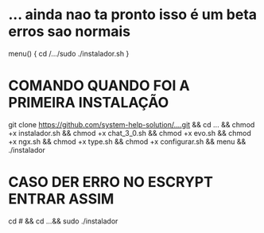 # ... ainda nao ta pronto isso é um beta  erros sao normais 





menu() {
  cd /.../sudo ./instalador.sh
}

# COMANDO QUANDO FOI A PRIMEIRA INSTALAÇÃO 
git clone https://github.com/system-help-solution/....git && cd ... && chmod +x instalador.sh && chmod +x chat_3_0.sh && chmod +x evo.sh && chmod +x ngx.sh && chmod +x type.sh && chmod +x configurar.sh && menu && ./instalador



# CASO DER ERRO NO ESCRYPT ENTRAR ASSIM 

cd # && cd ...&& sudo ./instalador 

